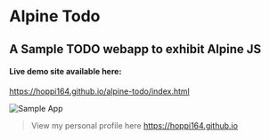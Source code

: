 # Alpine Todo
## A Sample TODO webapp to exhibit Alpine JS 

#### Live demo site available here:
https://hoppi164.github.io/alpine-todo/index.html


![Sample App](https://hoppi164.github.io/images/todo_list)




> View my personal profile here
> https://hoppi164.github.io